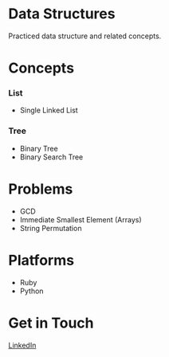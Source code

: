 # Data Structures
Practiced data structure and related concepts.

# Concepts
  ### List
  * Single Linked List

  ### Tree
  * Binary Tree
  * Binary Search Tree

# Problems
  * GCD
  * Immediate Smallest Element (Arrays)
  * String Permutation

# Platforms
  * Ruby
  * Python

# Get in Touch
[LinkedIn](https://in.linkedin.com/in/hariharan-k-38457110b)
